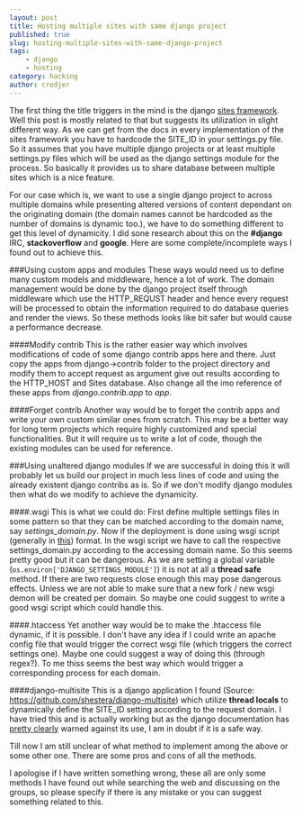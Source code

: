 ```yaml
---
layout: post
title: Hosting multiple sites with same django project
published: true
slug: hosting-multiple-sites-with-same-django-project
tags:
    - django
    - hosting
category: hacking
author: crodjer
---
```


The first thing the title triggers in the mind is the django [sites framework](http://docs.djangoproject.com/en/dev/ref/contrib/sites/). Well this post is mostly related to that but suggests its utilization in slight different way. As we can get from the docs in every implementation of the sites framework you have to hardcode the SITE_ID in your settings.py file. So it assumes that you have multiple django projects or at least multiple settings.py files which will be used as the django settings module for the process. So basically it provides us to share database between multiple sites which is a nice feature.  

For our case which is, we want to use a single django project to across multiple domains while presenting altered versions of content dependant on the originating domain (the domain names cannot be hardcoded as the number of domains is dynamic too.), we have to do something different to get this level of dynamicity. I did sone research about this on the **#django** IRC, **stackoverflow** and **google**. Here are some complete/incomplete ways I found out to achieve this.

###Using custom apps and modules
These ways would need us to define many custom models and middleware, hence a lot of work. The domain management would be done by the django project itself through middleware which use the HTTP_REQUST header and hence every request will be processed to obtain the information required to do database queries and render the views. So these methods looks like bit safer but would cause a performance decrease. 

####Modify contrib
This is the rather easier way which involves modifications of code of some django contrib apps here and there. 
Just copy the apps from django->contrib folder to the project directory and modify them to accept request as argument give out results according to the HTTP_HOST and Sites database. Also change all the imo reference of these apps from *django.contrib.app* to *app*.

####Forget contrib
Another way would be to forget the contrib apps and write your own custom similar ones from scratch. This may be a better way for long term projects which require highly customized and special functionalities. But it will require us to write a lot of code, though the existing modules can be used for reference. 

###Using unaltered django modules
If we are successful in doing this it will probably let us build our project in much less lines of code and using the already existent django contribs as is. So if we don't modify django modules then what do we modify to achieve the dynamicity. 

####.wsgi
This is what we could do: First define multiple settings files in some pattern so that they can be matched according to the domain name, say *settings_domain.py*. Now if the deployment is done using wsgi script (generally in [this](http://docs.djangoproject.com/en/dev/howto/deployment/modwsgi/)) format. In the wsgi script we have to call the respective settings_domain.py according to the accessing domain name. So this seems pretty good but it can be dangerous. As we are setting a global variable (`os.environ['DJANGO_SETTINGS_MODULE']`) it is not at all a **thread safe** method. If there are two requests close enough this may pose dangerous effects. Unless we are not able to make sure that a new fork / new wsgi demon will be created per domain. So maybe one could suggest to write a good wsgi script which could handle this.

####.htaccess
Yet another way would be to make the .htaccess file dynamic, if it is possible. I don't have any idea if I could write an apache config file that would trigger the correct wsgi file (which triggers the correct settings one). Maybe one could suggest a way of doing this (through regex?). To me thiss seems the best way which would trigger a corresponding process for each domain.

####django-multisite
This is a django application I found (Source: https://github.com/shestera/django-multisite) which utilize **thread locals** to dynamically define the SITE_ID setting according to the request domain. I have tried this and is actually working but as the django documentation has [pretty clearly](http://code.djangoproject.com/wiki/CookBookThreadlocalsAndUser) warned against its use, I am in doubt if it is a safe way. 

Till now I am still unclear of what method to implement among the above or some other one. There are some pros and cons of all the methods.  

I apologise if I have written something wrong, these all are only some methods I have found out while searching the web and discussing on the groups, so please specify if there is any mistake or you can suggest something related to this.
